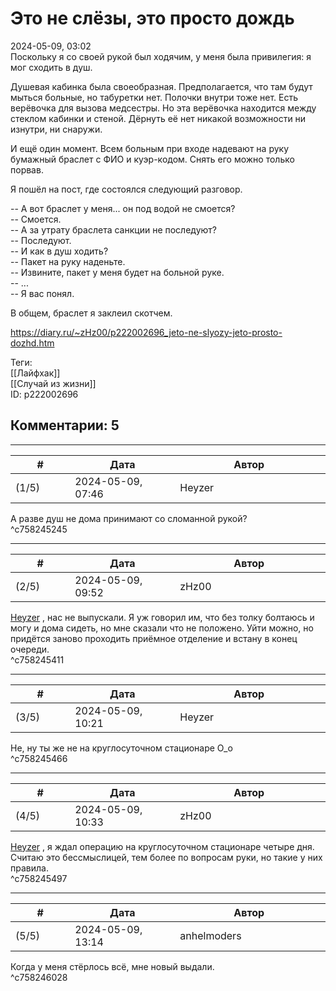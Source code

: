 Это не слёзы, это просто дождь
==============================

  
2024-05-09, 03:02  
 Поскольку я со своей рукой был ходячим, у меня была привилегия: я мог сходить в душ.   
   
 Душевая кабинка была своеобразная. Предполагается, что там будут мыться больные, но табуретки нет. Полочки внутри тоже нет. Есть верёвочка для вызова медсестры. Но эта верёвочка находится между стеклом кабинки и стеной. Дёрнуть её нет никакой возможности ни изнутри, ни снаружи.   
   
 И ещё один момент. Всем больным при входе надевают на руку бумажный браслет с ФИО и куэр-кодом. Снять его можно только порвав.   
   
 Я пошёл на пост, где состоялся следующий разговор.   
   
 -- А вот браслет у меня... он под водой не смоется?   
 -- Смоется.   
 -- А за утрату браслета санкции не последуют?   
 -- Последуют.   
 -- И как в душ ходить?   
 -- Пакет на руку наденьте.   
 -- Извините, пакет у меня будет на больной руке.   
 -- ...   
 -- Я вас понял.   
   
 В общем, браслет я заклеил скотчем.   
  
<https://diary.ru/~zHz00/p222002696_jeto-ne-slyozy-jeto-prosto-dozhd.htm>  
  
Теги:  
[[Лайфхак]]  
[[Случай из жизни]]  
ID: p222002696  


Комментарии: 5
--------------

  


---



|         #         |              Дата              |                     Автор                     |           ID           |
| --- | --- | --- | --- |
| (1/5) | 2024-05-09, 07:46 | Heyzer | c758245245 |

  
 А разве душ не дома принимают со сломанной рукой?   
 ^c758245245

---



|         #         |              Дата              |                     Автор                     |           ID           |
| --- | --- | --- | --- |
| (2/5) | 2024-05-09, 09:52 | zHz00 | c758245411 |

  
  [Heyzer](https://heyzero.diary.ru "Orca's dreams")  , нас не выпускали. Я уж говорил им, что без толку болтаюсь и могу и дома сидеть, но мне сказали что не положено. Уйти можно, но придётся заново проходить приёмное отделение и встану в конец очереди.   
 ^c758245411

---



|         #         |              Дата              |                     Автор                     |           ID           |
| --- | --- | --- | --- |
| (3/5) | 2024-05-09, 10:21 | Heyzer | c758245466 |

  
 Не, ну ты же не на круглосуточном стационаре О\_о   
 ^c758245466

---



|         #         |              Дата              |                     Автор                     |           ID           |
| --- | --- | --- | --- |
| (4/5) | 2024-05-09, 10:33 | zHz00 | c758245497 |

  
  [Heyzer](https://heyzero.diary.ru "Orca's dreams")  , я ждал операцию на круглосуточном стационаре четыре дня. Считаю это бессмыслицей, тем более по вопросам руки, но такие у них правила.   
 ^c758245497

---



|         #         |              Дата              |                     Автор                     |           ID           |
| --- | --- | --- | --- |
| (5/5) | 2024-05-09, 13:14 | anhelmoders | c758246028 |

  
 Когда у меня стёрлось всё, мне новый выдали.   
 ^c758246028